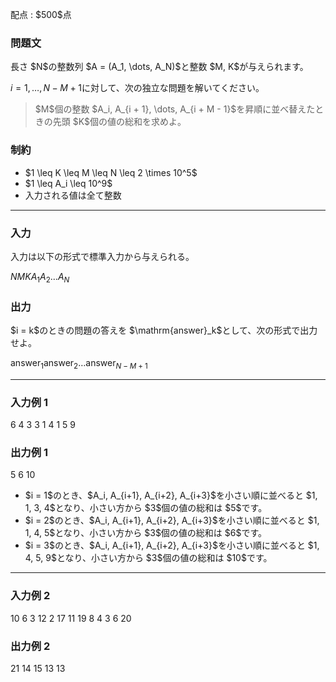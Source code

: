 
<div>

<span>

<span>

<p>
配点 : $500$点
</p>

<div>

<section>

### **問題文**

<p>
長さ $N$の整数列 $A = (A_1, \dots, A_N)$と整数 $M, K$が与えられます。

$i = 1, \dots, N - M + 1$に対して、次の独立な問題を解いてください。
</p>

<blockquote>

<p>
$M$個の整数 $A_i, A_{i + 1}, \dots, A_{i + M - 1}$を昇順に並べ替えたときの先頭 $K$個の値の総和を求めよ。
</p>

</blockquote>

</section>

</div>

<div>

<section>

### **制約**

<ul>

<li>
$1 \leq K \leq M \leq N \leq 2 \times 10^5$
</li>

<li>
$1 \leq A_i \leq 10^9$
</li>

<li>
入力される値は全て整数
</li>

</ul>

</section>

</div>

---

<div>

<div>

<section>

### **入力**

<p>
入力は以下の形式で標準入力から与えられる。
</p>

<div>

$N$$M$$K$$A_1$$A_2$$\ldots$$A_N$
</div>

</section>

</div>

<div>

<section>

### **出力**

<p>
$i = k$のときの問題の答えを $\mathrm{answer}_k$として、次の形式で出力せよ。
</p>

<div>

$\mathrm{answer}_1$$\mathrm{answer}_2$$\ldots$$\mathrm{answer}_{N-M+1}$
</div>

</section>

</div>

</div>

---

<div>

<section>

### **入力例 1**

<div>

6 4 3
3 1 4 1 5 9

</div>

</section>

</div>

<div>

<section>

### **出力例 1**

<div>

5 6 10

</div>

<ul>

<li>
$i = 1$のとき、$A_i, A_{i+1}, A_{i+2}, A_{i+3}$を小さい順に並べると $1, 1, 3, 4$となり、小さい方から $3$個の値の総和は $5$です。
</li>

<li>
$i = 2$のとき、$A_i, A_{i+1}, A_{i+2}, A_{i+3}$を小さい順に並べると $1, 1, 4, 5$となり、小さい方から $3$個の値の総和は $6$です。
</li>

<li>
$i = 3$のとき、$A_i, A_{i+1}, A_{i+2}, A_{i+3}$を小さい順に並べると $1, 4, 5, 9$となり、小さい方から $3$個の値の総和は $10$です。
</li>

</ul>

</section>

</div>

---

<div>

<section>

### **入力例 2**

<div>

10 6 3
12 2 17 11 19 8 4 3 6 20

</div>

</section>

</div>

<div>

<section>

### **出力例 2**

<div>

21 14 15 13 13

</div>

</section>

</div>

</span>

</span>

</div>
